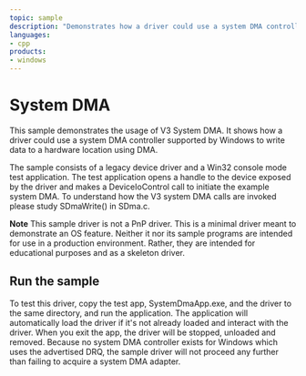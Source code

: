 ```yaml
---
topic: sample
description: "Demonstrates how a driver could use a system DMA controller to write data to a hardware location using V3 System DMA."
languages:
- cpp
products:
- windows
---
```


<!---
    name: System DMA sample
    platform: WDM
    language: cpp
    category: General
    description: Demonstrates how a driver could use a system DMA controller to write data to a hardware location using V3 System DMA.
    samplefwlink: http://go.microsoft.com/fwlink/p/?LinkId=617722
--->

# System DMA

This sample demonstrates the usage of V3 System DMA. It shows how a driver could use a system DMA controller supported by Windows to write data to a hardware location using DMA.

The sample consists of a legacy device driver and a Win32 console mode test application. The test application opens a handle to the device exposed by the driver and makes a DeviceIoControl call to initiate the example system DMA. To understand how the V3 system DMA calls are invoked please study SDmaWrite() in SDma.c.

**Note** This sample driver is not a PnP driver. This is a minimal driver meant to demonstrate an OS feature. Neither it nor its sample programs are intended for use in a production environment. Rather, they are intended for educational purposes and as a skeleton driver.

## Run the sample

To test this driver, copy the test app, SystemDmaApp.exe, and the driver to the same directory, and run the application. The application will automatically load the driver if it's not already loaded and interact with the driver. When you exit the app, the driver will be stopped, unloaded and removed. Because no system DMA controller exists for Windows which uses the advertised DRQ, the sample driver will not proceed any further than failing to acquire a system DMA adapter.
